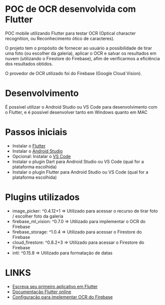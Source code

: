 # POC de OCR desenvolvida com Flutter

 POC mobile utilizando Flutter para testar OCR (Optical character recognition, ou Reconhecimento ótico de caracteres).

 O projeto tem o propósito de fornecer ao usuário a possibilidade de tirar uma foto (ou escolher da galeria), aplicar o OCR e salvar os resultados em nuvem (utilizando o Firestore do Firebase), afim de verificarmos a eficiência dos resultados obtidos.

 O provedor de OCR utilizado foi do Firebase (Google Cloud Vision).


# Desenvolvimento
 É possível utilizar o Android Studio ou VS Code para desenvolvimento com o Flutter, e é possível desenvolver tanto em Windows quanto em MAC


# Passos iniciais
 - Instalar o [Flutter](https://flutter.dev/docs/get-started/install)
 - Instalar o [Android Studio](https://developer.android.com/studio/?hl=pt-br)
 - Opcional: Instalar o [VS Code](https://code.visualstudio.com/download)
 - Instalar o plugin Dart para Android Studio ou VS Code (qual for a plataforma escolhida)
 - Instalar o plugin Flutter para Android Studio ou VS Code (qual for a plataforma escolhida)
 
 
# Plugins utilizados
 - image_picker: ^0.4.12+1 => Utilizado para acessar o recurso de tirar foto / escolher foto da galeria
 - firebase_ml_vision: ^0.7.0 => Utilizado para implementar o OCR do Firebase 
 - firebase_storage: ^1.0.4 => Utilizado para acessar o Firestore do Firebase
 - cloud_firestore: ^0.8.2+3 => Utilizado para acessar o Firestore do Firebase
 - intl: ^0.15.8 => Utilizado para formatação de datas

# LINKS
 - [Escreva seu primeiro aplicativo em Flutter](https://flutter.io/docs/get-started/codelab)
 - [Documentação Flutter online](https://flutter.io/docs)
 - [Configuração para implementar OCR do Firebase](https://firebase.google.com/docs/ml-kit/recognize-text)
